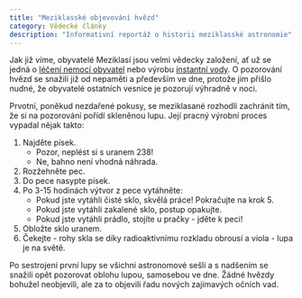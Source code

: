 ```yaml
---
title: "Meziklasské objevování hvězd"
category: Vědecké články
description: "Informativní reportáž o historii meziklasské astronomie"
---
```


Jak již víme, obyvatelé Meziklasí jsou velmi vědecky založení, ať už se jedná o [léčení nemocí obyvatel](/vedecke-clanky/tradicni-medicina/) nebo výrobu [instantní vody](/vynalezy/instantni-voda/).
O pozorování hvězd se snažili již od nepaměti a především ve dne, protože jim přišlo nudné, že obyvatelé ostatních vesnice je pozorují výhradně v noci.

Prvotní, poněkud nezdařené pokusy, se meziklasané rozhodli zachránit tím, že si na pozorování pořídí skleněnou lupu. Její pracný výrobní proces vypadal nějak takto:
1. Najděte písek.
	- Pozor, neplést si s uranem 238!
	- Ne, bahno není vhodná náhrada.
2. Rozžehněte pec.
3. Do pece nasypte písek.
4. Po 3-15 hodinách výtvor z pece vytáhněte:
	- Pokud jste vytáhli čisté sklo, skvělá práce! Pokračujte na krok 5.
	- Pokud jste vytáhli zakalené sklo, postup opakujte.
	- Pokud jste vytáhli prádlo, stojíte u pračky - jděte k peci!
5. Obložte sklo uranem.
6. Čekejte - rohy skla se díky radioaktivnímu rozkladu obrousí a viola - lupa je na světě.

Po sestrojení první lupy se všichni astronomové sešli a s nadšením se snažili opět pozorovat oblohu lupou, samosebou ve dne.
Žádné hvězdy bohužel neobjevili, ale za to objevili řadu nových zajímavých očních vad.

